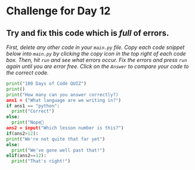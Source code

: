 # Challenge for Day 12

## Try and fix this code which is _full_ of errors.

_First, delete any other code in your `main.py` file. Copy each code snippet below into `main.py` by clicking the copy icon in the top right of each code box. Then, hit `run` and see what errors occur. Fix the errors and press `run` again until you are error free. Click on the `Answer` to compare your code to the correct code._

```python
print("100 Days of Code QUIZ")
print()
print("How many can you answer correctly?)
ans1 = ("What language are we writing in?")
if ans1 == "python":
  print("Correct")
else:
  print("Nope🙈
ans2 = input("Which lesson number is this?")
if(ans2>12):
print("We're not quite that far yet")
else:
  print("We've gone well past that!")
elif(ans2==12):
  print("That's right!")
```
